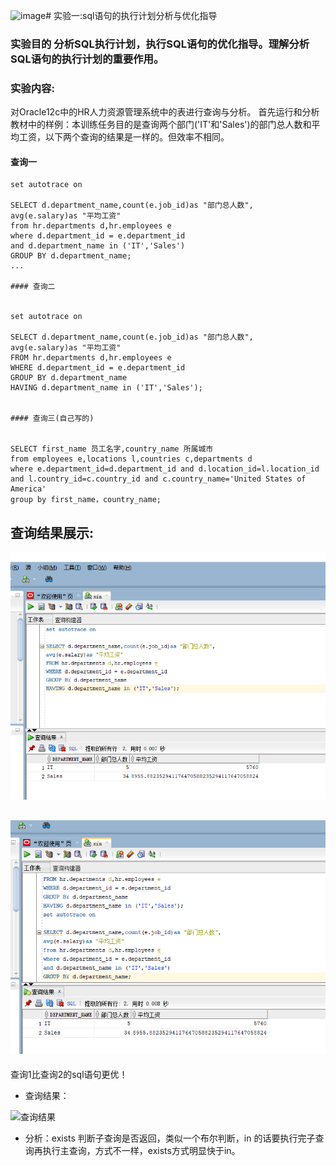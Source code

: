 ![image](http://note.youdao.com/noteshare?id=6ae7376b1671eb5f36eba435c28d2149&sub=D1C4F4D7F1694666BD03AB095D9CD872)# 实验一:sql语句的执行计划分析与优化指导
### 实验目的 分析SQL执行计划，执行SQL语句的优化指导。理解分析SQL语句的执行计划的重要作用。

### 实验内容:
对Oracle12c中的HR人力资源管理系统中的表进行查询与分析。
首先运行和分析教材中的样例：本训练任务目的是查询两个部门('IT'和'Sales')的部门总人数和平均工资，以下两个查询的结果是一样的。但效率不相同。
#### 查询一

```
set autotrace on

SELECT d.department_name,count(e.job_id)as "部门总人数",
avg(e.salary)as "平均工资"
from hr.departments d,hr.employees e
where d.department_id = e.department_id
and d.department_name in ('IT','Sales')
GROUP BY d.department_name;
...

#### 查询二


set autotrace on

SELECT d.department_name,count(e.job_id)as "部门总人数",
avg(e.salary)as "平均工资"
FROM hr.departments d,hr.employees e
WHERE d.department_id = e.department_id
GROUP BY d.department_name
HAVING d.department_name in ('IT','Sales');


#### 查询三(自己写的)


SELECT first_name 员工名字,country_name 所属城市
from employees e,locations l,countries c,departments d
where e.department_id=d.department_id and d.location_id=l.location_id and l.country_id=c.country_id and c.country_name='United States of America'
group by first_name，country_name;
```
查询结果展示:
---
![查询1结果](../1.png)

![查询2结果](../2.png)
---

查询1比查询2的sql语句更优！

- 查询结果：

![查询结果](..5.png)


- 分析：exists 判断子查询是否返回，类似一个布尔判断，in 的话要执行完子查询再执行主查询，方式不一样，exists方式明显快于in。
